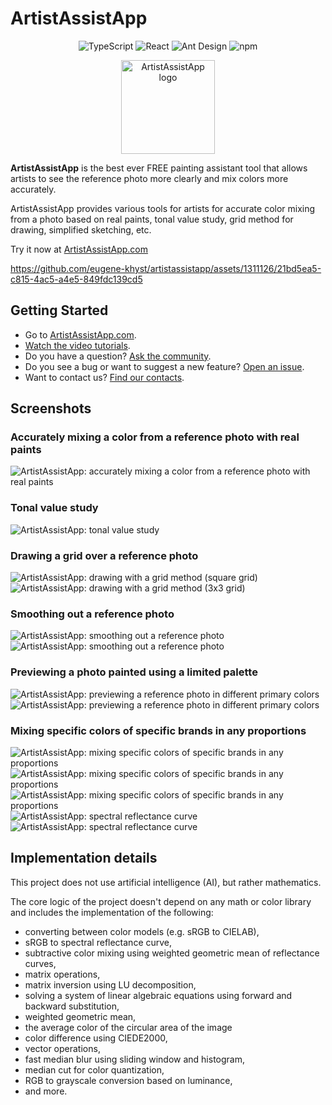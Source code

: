 # ArtistAssistApp

<p align="center">
  <img src="https://img.shields.io/badge/TypeScript-007ACC?style=for-the-badge&logo=typescript&logoColor=white" alt="TypeScript" />
  <img src="https://img.shields.io/badge/React-087ea4?style=for-the-badge&logo=react&logoColor=white" alt="React" />
  <img src="https://img.shields.io/badge/Ant_Design-1677FF?style=for-the-badge&logo=antdesign&logoColor=white" alt="Ant Design" />
  <img src="https://img.shields.io/badge/npm-F2F4F9?style=for-the-badge&logo=npm&logoColor=CC3534" alt="npm" />
</p>

<p align="center">
  <img src="https://github.com/eugene-khyst/artistassistapp/assets/1311126/de2c1ee3-fba2-4d94-b25a-dea7180fdb2a" width="150" alt="ArtistAssistApp logo" />
</p>

**ArtistAssistApp** is the best ever FREE painting assistant tool that allows artists to see the reference photo more clearly and mix colors more accurately.

ArtistAssistApp provides various tools for artists for accurate color mixing from a photo based on real paints, tonal value study, grid method for drawing, simplified sketching, etc.

Try it now at [ArtistAssistApp.com](https://artistassistapp.com)

https://github.com/eugene-khyst/artistassistapp/assets/1311126/21bd5ea5-c815-4ac5-a4e5-849fdc139cd5

## Getting Started
* Go to [ArtistAssistApp.com](https://artistassistapp.com/).
* [Watch the video tutorials](https://artistassistapp.com/tutorials/).
* Do you have a question? [Ask the community](https://github.com/eugene-khyst/artistassistapp/discussions).
* Do you see a bug or want to suggest a new feature? [Open an issue](https://github.com/eugene-khyst/artistassistapp/issues).
* Want to contact us? [Find our contacts](https://artistassistapp.com/contact/).

## Screenshots

### Accurately mixing a color from a reference photo with real paints
![ArtistAssistApp: accurately mixing a color from a reference photo with real paints](https://github.com/eugene-khyst/artistassistapp/assets/1311126/ba416c21-8963-44b9-b1df-453574705d4d)

### Tonal value study
![ArtistAssistApp: tonal value study](https://github.com/eugene-khyst/artistassistapp/assets/1311126/24f9046c-bd35-4cb1-a9ec-e105baea2c61)

### Drawing a grid over a reference photo
![ArtistAssistApp: drawing with a grid method (square grid)](https://github.com/eugene-khyst/artistassistapp/assets/1311126/7136703b-f0bf-4045-b965-c2de71a751be)
![ArtistAssistApp: drawing with a grid method (3x3 grid)](https://github.com/eugene-khyst/artistassistapp/assets/1311126/06bd07c4-d275-4963-8a9e-6b25b643dec2)

### Smoothing out a reference photo
![ArtistAssistApp: smoothing out a reference photo](https://github.com/eugene-khyst/artistassistapp/assets/1311126/d996a522-00b1-4893-a4c0-984c9f633692)
![ArtistAssistApp: smoothing out a reference photo](https://github.com/eugene-khyst/artistassistapp/assets/1311126/28a7d6d3-139e-400a-98a7-4f7847a6f02b)

### Previewing a photo painted using a limited palette
![ArtistAssistApp: previewing a reference photo in different primary colors](https://github.com/eugene-khyst/artistassistapp/assets/1311126/c9ee4264-ed51-4236-a6e1-34493f240800)
![ArtistAssistApp: previewing a reference photo in different primary colors](https://github.com/eugene-khyst/artistassistapp/assets/1311126/5cc91900-c7c5-477a-a208-d54a82e01cb3)

### Mixing specific colors of specific brands in any proportions

![ArtistAssistApp: mixing specific colors of specific brands in any proportions](https://github.com/eugene-khyst/artistassistapp/assets/1311126/f6fda910-9b04-481f-be70-d5e7afd69cc4)
![ArtistAssistApp: mixing specific colors of specific brands in any proportions](https://github.com/eugene-khyst/artistassistapp/assets/1311126/96a55f9e-83f7-4ed8-95e8-faf3596ac166)
![ArtistAssistApp: mixing specific colors of specific brands in any proportions](https://github.com/eugene-khyst/artistassistapp/assets/1311126/a7387549-3df3-491e-bd59-73884d81be4a)
![ArtistAssistApp: spectral reflectance curve](https://github.com/eugene-khyst/artistassistapp/assets/1311126/08f694f0-7751-41c9-8922-868d28f394df)
![ArtistAssistApp: spectral reflectance curve](https://github.com/eugene-khyst/artistassistapp/assets/1311126/2f78e671-56c0-48af-a2c9-f99d47803fb9)

## Implementation details

This project does not use artificial intelligence (AI), but rather mathematics.

The core logic of the project doesn't depend on any math or color library and includes the implementation of the following:

- converting between color models (e.g. sRGB to CIELAB),
- sRGB to spectral reflectance curve,
- subtractive color mixing using weighted geometric mean of reflectance curves,
- matrix operations,
- matrix inversion using LU decomposition,
- solving a system of linear algebraic equations using forward and backward substitution,
- weighted geometric mean,
- the average color of the circular area of the image
- color difference using CIEDE2000,
- vector operations,
- fast median blur using sliding window and histogram,
- median cut for color quantization,
- RGB to grayscale conversion based on luminance,
- and more.

